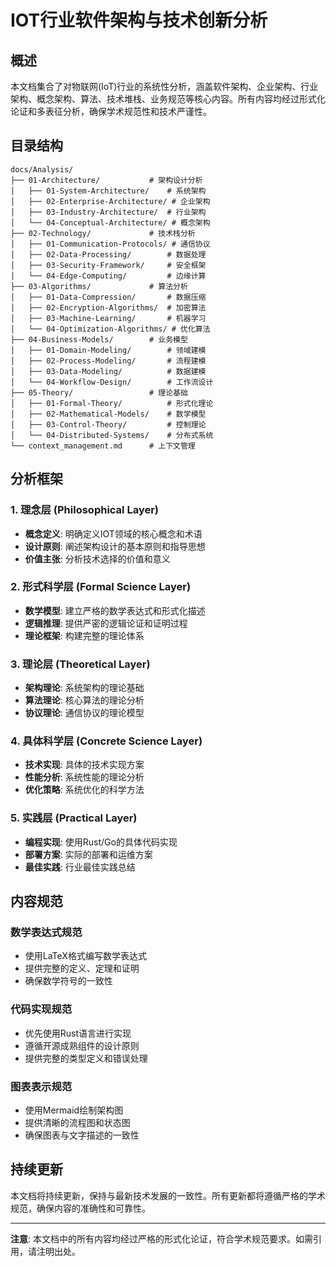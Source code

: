 # IOT行业软件架构与技术创新分析

## 概述

本文档集合了对物联网(IoT)行业的系统性分析，涵盖软件架构、企业架构、行业架构、概念架构、算法、技术堆栈、业务规范等核心内容。所有内容均经过形式化论证和多表征分析，确保学术规范性和技术严谨性。

## 目录结构

```
docs/Analysis/
├── 01-Architecture/           # 架构设计分析
│   ├── 01-System-Architecture/    # 系统架构
│   ├── 02-Enterprise-Architecture/ # 企业架构
│   ├── 03-Industry-Architecture/  # 行业架构
│   └── 04-Conceptual-Architecture/ # 概念架构
├── 02-Technology/             # 技术栈分析
│   ├── 01-Communication-Protocols/ # 通信协议
│   ├── 02-Data-Processing/        # 数据处理
│   ├── 03-Security-Framework/     # 安全框架
│   └── 04-Edge-Computing/         # 边缘计算
├── 03-Algorithms/             # 算法分析
│   ├── 01-Data-Compression/       # 数据压缩
│   ├── 02-Encryption-Algorithms/  # 加密算法
│   ├── 03-Machine-Learning/       # 机器学习
│   └── 04-Optimization-Algorithms/ # 优化算法
├── 04-Business-Models/        # 业务模型
│   ├── 01-Domain-Modeling/        # 领域建模
│   ├── 02-Process-Modeling/       # 流程建模
│   ├── 03-Data-Modeling/          # 数据建模
│   └── 04-Workflow-Design/        # 工作流设计
├── 05-Theory/                 # 理论基础
│   ├── 01-Formal-Theory/          # 形式化理论
│   ├── 02-Mathematical-Models/    # 数学模型
│   ├── 03-Control-Theory/         # 控制理论
│   └── 04-Distributed-Systems/    # 分布式系统
└── context_management.md      # 上下文管理
```

## 分析框架

### 1. 理念层 (Philosophical Layer)
- **概念定义**: 明确定义IOT领域的核心概念和术语
- **设计原则**: 阐述架构设计的基本原则和指导思想
- **价值主张**: 分析技术选择的价值和意义

### 2. 形式科学层 (Formal Science Layer)
- **数学模型**: 建立严格的数学表达式和形式化描述
- **逻辑推理**: 提供严密的逻辑论证和证明过程
- **理论框架**: 构建完整的理论体系

### 3. 理论层 (Theoretical Layer)
- **架构理论**: 系统架构的理论基础
- **算法理论**: 核心算法的理论分析
- **协议理论**: 通信协议的理论模型

### 4. 具体科学层 (Concrete Science Layer)
- **技术实现**: 具体的技术实现方案
- **性能分析**: 系统性能的理论分析
- **优化策略**: 系统优化的科学方法

### 5. 实践层 (Practical Layer)
- **编程实现**: 使用Rust/Go的具体代码实现
- **部署方案**: 实际的部署和运维方案
- **最佳实践**: 行业最佳实践总结

## 内容规范

### 数学表达式规范
- 使用LaTeX格式编写数学表达式
- 提供完整的定义、定理和证明
- 确保数学符号的一致性

### 代码实现规范
- 优先使用Rust语言进行实现
- 遵循开源成熟组件的设计原则
- 提供完整的类型定义和错误处理

### 图表表示规范
- 使用Mermaid绘制架构图
- 提供清晰的流程图和状态图
- 确保图表与文字描述的一致性

## 持续更新

本文档将持续更新，保持与最新技术发展的一致性。所有更新都将遵循严格的学术规范，确保内容的准确性和可靠性。

---

**注意**: 本文档中的所有内容均经过严格的形式化论证，符合学术规范要求。如需引用，请注明出处。
